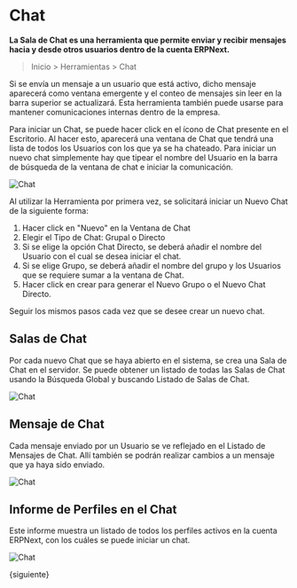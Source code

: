 <!-- add-breadcrumbs -->
# Chat

**La Sala de Chat es una herramienta que permite enviar y recibir mensajes hacia y desde otros usuarios dentro de la cuenta ERPNext.**

> Inicio > Herramientas > Chat

Si se envía un mensaje a un usuario que está activo, dicho mensaje aparecerá como ventana emergente y el conteo de mensajes sin leer en la barra superior se actualizará. 
Esta herramienta también puede usarse para mantener comunicaciones internas dentro de la empresa. 

Para iniciar un Chat, se puede hacer click en el ícono de Chat presente en el Escritorio. Al hacer esto, aparecerá una ventana de Chat que tendrá una lista de todos los Usuarios con los que ya se ha chateado. 
Para iniciar un nuevo chat simplemente hay que tipear el nombre del Usuario en la barra de búsqueda de la ventana de chat e iniciar la comunicación.

![Chat](/docs/assets/img/using-erpnext/using-chat-1.gif)

Al utilizar la Herramienta por primera vez, se solicitará iniciar un Nuevo Chat de la siguiente forma:

1. Hacer click en "Nuevo" en la Ventana de Chat
2. Elegir el Tipo de Chat: Grupal o Directo
3. Si se elige la opción Chat Directo, se deberá añadir el nombre del Usuario con el cual se desea iniciar el chat.
4. Si se elige Grupo, se deberá añadir el nombre del grupo y los Usuarios que se requiere sumar a la ventana de Chat.
5. Hacer click en crear para generar el Nuevo Grupo o el Nuevo Chat Directo. 

Seguir los mismos pasos cada vez que se desee crear un nuevo chat. 


## Salas de Chat

Por cada nuevo Chat que se haya abierto en el sistema, se crea una Sala de Chat en el servidor. Se puede obtener un listado de todas las Salas de Chat usando la Búsqueda Global y buscando Listado de Salas de Chat.

![Chat](/docs/assets/img/using-erpnext/using-chat-2.png)

## Mensaje de Chat

Cada mensaje enviado por un Usuario se ve reflejado en el Listado de Mensajes de Chat. Allí también se podrán realizar cambios a un mensaje que ya haya sido enviado. 

![Chat](/docs/assets/img/using-erpnext/using-chat-3.png)

## Informe de Perfiles en el Chat

Este informe muestra un listado de todos los perfiles activos en la cuenta ERPNext, con los cuáles se puede iniciar un chat.

![Chat](/docs/assets/img/using-erpnext/using-chat-4.png)

{siguiente}
